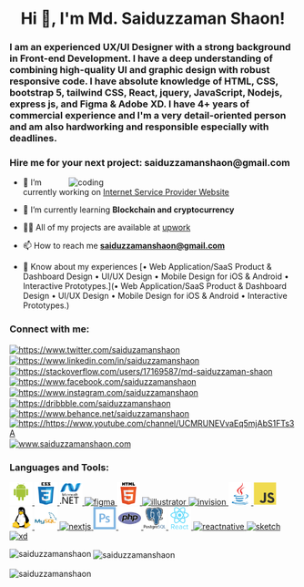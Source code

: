 <h1 align="center">Hi 👋, I'm Md. Saiduzzaman Shaon!</h1>
<h3> I am an experienced UX/UI Designer with a strong background in Front-end Development. I have a deep understanding of combining high-quality UI and graphic design with robust responsive code. I have absolute knowledge of HTML, CSS, bootstrap 5, tailwind CSS, React, jquery, JavaScript, Nodejs, express js, and Figma & Adobe XD. I have 4+ years of commercial experience and I'm a very detail-oriented person and am also hardworking and responsible especially with deadlines.
<h3>Hire me for your next project: saiduzzamanshaon@gmail.com</h3>
<img align="right"alt="coding" width="400" src="https://cdn.dribbble.com/users/782052/screenshots/9513831/4_ui_ux.gif" />

- 🔭 I’m currently working on [Internet Service Provider Website](https://www.behance.net/gallery/164639341/Internet-Service-Provider)

- 🌱 I’m currently learning **Blockchain and cryptocurrency**

- 👨‍💻 All of my projects are available at [upwork](https://www.upwork.com/freelancers/~01d30b55199925525d?p=1559209128354234368)

- 📫 How to reach me **saiduzzamanshaon@gmail.com**

- 📄 Know about my experiences [• Web Application/SaaS Product & Dashboard Design • UI/UX Design • Mobile Design for iOS & Android • Interactive Prototypes.](• Web Application/SaaS Product & Dashboard Design • UI/UX Design • Mobile Design for iOS & Android • Interactive Prototypes.)

<h3 align="left">Connect with me:</h3>
<p align="left">
<a href="https://twitter.com/https://www.twitter.com/saiduzamanshaon" target="blank"><img align="center" src="https://raw.githubusercontent.com/rahuldkjain/github-profile-readme-generator/master/src/images/icons/Social/twitter.svg" alt="https://www.twitter.com/saiduzamanshaon" height="30" width="40" /></a>
<a href="https://linkedin.com/in/https://www.linkedin.com/in/saiduzzamanshaon" target="blank"><img align="center" src="https://raw.githubusercontent.com/rahuldkjain/github-profile-readme-generator/master/src/images/icons/Social/linked-in-alt.svg" alt="https://www.linkedin.com/in/saiduzzamanshaon" height="30" width="40" /></a>
<a href="https://stackoverflow.com/users/https://stackoverflow.com/users/17169587/md-saiduzzaman-shaon" target="blank"><img align="center" src="https://raw.githubusercontent.com/rahuldkjain/github-profile-readme-generator/master/src/images/icons/Social/stack-overflow.svg" alt="https://stackoverflow.com/users/17169587/md-saiduzzaman-shaon" height="30" width="40" /></a>
<a href="https://fb.com/https://www.facebook.com/saiduzzamanshaon" target="blank"><img align="center" src="https://raw.githubusercontent.com/rahuldkjain/github-profile-readme-generator/master/src/images/icons/Social/facebook.svg" alt="https://www.facebook.com/saiduzzamanshaon" height="30" width="40" /></a>
<a href="https://instagram.com/https://www.instagram.com/saiduzzamanshaon" target="blank"><img align="center" src="https://raw.githubusercontent.com/rahuldkjain/github-profile-readme-generator/master/src/images/icons/Social/instagram.svg" alt="https://www.instagram.com/saiduzzamanshaon" height="30" width="40" /></a>
<a href="https://dribbble.com/https://dribbble.com/saiduzzamanshaon" target="blank"><img align="center" src="https://raw.githubusercontent.com/rahuldkjain/github-profile-readme-generator/master/src/images/icons/Social/dribbble.svg" alt="https://dribbble.com/saiduzzamanshaon" height="30" width="40" /></a>
<a href="https://www.behance.net/https://www.behance.net/saiduzzamanshaon" target="blank"><img align="center" src="https://raw.githubusercontent.com/rahuldkjain/github-profile-readme-generator/master/src/images/icons/Social/behance.svg" alt="https://www.behance.net/saiduzzamanshaon" height="30" width="40" /></a>
<a href="https://www.youtube.com/c/https://www.youtube.com/@saiduzzamanshaon" target="blank"><img align="center" src="https://raw.githubusercontent.com/rahuldkjain/github-profile-readme-generator/master/src/images/icons/Social/youtube.svg" alt="https://https://www.youtube.com/channel/UCMRUNEVvaEq5mjAbS1FTs3A" height="30" width="40" /></a>
<a href="/www.saiduzzamanshaon.com" target="blank"><img align="center" src="https://raw.githubusercontent.com/rahuldkjain/github-profile-readme-generator/master/src/images/icons/Social/rss.svg" alt="www.saiduzzamanshaon.com" height="30" width="40" /></a>
</p>

<h3 align="left">Languages and Tools:</h3>
<p align="left"> <a href="https://developer.android.com" target="_blank" rel="noreferrer"> <img src="https://raw.githubusercontent.com/devicons/devicon/master/icons/android/android-original-wordmark.svg" alt="android" width="40" height="40"/> </a> <a href="https://www.w3schools.com/css/" target="_blank" rel="noreferrer"> <img src="https://raw.githubusercontent.com/devicons/devicon/master/icons/css3/css3-original-wordmark.svg" alt="css3" width="40" height="40"/> </a> <a href="https://dotnet.microsoft.com/" target="_blank" rel="noreferrer"> <img src="https://raw.githubusercontent.com/devicons/devicon/master/icons/dot-net/dot-net-original-wordmark.svg" alt="dotnet" width="40" height="40"/> </a> <a href="https://www.figma.com/" target="_blank" rel="noreferrer"> <img src="https://www.vectorlogo.zone/logos/figma/figma-icon.svg" alt="figma" width="40" height="40"/> </a> <a href="https://www.w3.org/html/" target="_blank" rel="noreferrer"> <img src="https://raw.githubusercontent.com/devicons/devicon/master/icons/html5/html5-original-wordmark.svg" alt="html5" width="40" height="40"/> </a> <a href="https://www.adobe.com/in/products/illustrator.html" target="_blank" rel="noreferrer"> <img src="https://www.vectorlogo.zone/logos/adobe_illustrator/adobe_illustrator-icon.svg" alt="illustrator" width="40" height="40"/> </a> <a href="https://www.invisionapp.com/" target="_blank" rel="noreferrer"> <img src="https://www.vectorlogo.zone/logos/invisionapp/invisionapp-icon.svg" alt="invision" width="40" height="40"/> </a> <a href="https://www.java.com" target="_blank" rel="noreferrer"> <img src="https://raw.githubusercontent.com/devicons/devicon/master/icons/java/java-original.svg" alt="java" width="40" height="40"/> </a> <a href="https://developer.mozilla.org/en-US/docs/Web/JavaScript" target="_blank" rel="noreferrer"> <img src="https://raw.githubusercontent.com/devicons/devicon/master/icons/javascript/javascript-original.svg" alt="javascript" width="40" height="40"/> </a> <a href="https://www.linux.org/" target="_blank" rel="noreferrer"> <img src="https://raw.githubusercontent.com/devicons/devicon/master/icons/linux/linux-original.svg" alt="linux" width="40" height="40"/> </a> <a href="https://www.mysql.com/" target="_blank" rel="noreferrer"> <img src="https://raw.githubusercontent.com/devicons/devicon/master/icons/mysql/mysql-original-wordmark.svg" alt="mysql" width="40" height="40"/> </a> <a href="https://nextjs.org/" target="_blank" rel="noreferrer"> <img src="https://cdn.worldvectorlogo.com/logos/nextjs-2.svg" alt="nextjs" width="40" height="40"/> </a> <a href="https://www.photoshop.com/en" target="_blank" rel="noreferrer"> <img src="https://raw.githubusercontent.com/devicons/devicon/master/icons/photoshop/photoshop-line.svg" alt="photoshop" width="40" height="40"/> </a> <a href="https://www.php.net" target="_blank" rel="noreferrer"> <img src="https://raw.githubusercontent.com/devicons/devicon/master/icons/php/php-original.svg" alt="php" width="40" height="40"/> </a> <a href="https://www.postgresql.org" target="_blank" rel="noreferrer"> <img src="https://raw.githubusercontent.com/devicons/devicon/master/icons/postgresql/postgresql-original-wordmark.svg" alt="postgresql" width="40" height="40"/> </a> <a href="https://reactjs.org/" target="_blank" rel="noreferrer"> <img src="https://raw.githubusercontent.com/devicons/devicon/master/icons/react/react-original-wordmark.svg" alt="react" width="40" height="40"/> </a> <a href="https://reactnative.dev/" target="_blank" rel="noreferrer"> <img src="https://reactnative.dev/img/header_logo.svg" alt="reactnative" width="40" height="40"/> </a> <a href="https://www.sketch.com/" target="_blank" rel="noreferrer"> <img src="https://www.vectorlogo.zone/logos/sketchapp/sketchapp-icon.svg" alt="sketch" width="40" height="40"/> </a> <a href="https://www.adobe.com/products/xd.html" target="_blank" rel="noreferrer"> <img src="https://cdn.worldvectorlogo.com/logos/adobe-xd.svg" alt="xd" width="40" height="40"/> </a> </p>

<p><img align="left" src="https://github-readme-stats.vercel.app/api/top-langs?username=saiduzzamanshaon&show_icons=true&locale=en&layout=compact" alt="saiduzzamanshaon" /></p>

<p>&nbsp;<img align="center" src="https://github-readme-stats.vercel.app/api?username=saiduzzamanshaon&show_icons=true&locale=en" alt="saiduzzamanshaon" /></p>

<p><img align="center" src="https://github-readme-streak-stats.herokuapp.com/?user=saiduzzamanshaon&" alt="saiduzzamanshaon" /></p>
